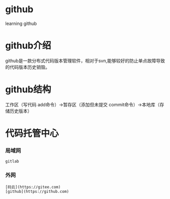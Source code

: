 # github
learning github

# github介绍
github是一款分布式代码版本管理软件，相对于svn,能够较好的防止单点故障导致的代码版本历史销毁。

# github结构
工作区（写代码  add命令）->暂存区（添加但未提交 commit命令）->本地库（存储历史版本）

# 代码托管中心
  ### 局域网
    gitlab
  ### 外网
    [码云](https://gitee.com)
    [github](https://github.com)
